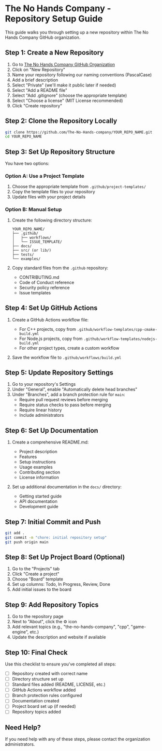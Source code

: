 # The No Hands Company - Repository Setup Guide

This guide walks you through setting up a new repository within The No Hands Company GitHub organization.

## Step 1: Create a New Repository

1. Go to [The No Hands Company GitHub Organization](https://github.com/The-No-Hands-company)
2. Click on "New Repository"
3. Name your repository following our naming conventions (PascalCase)
4. Add a brief description
5. Select "Private" (we'll make it public later if needed)
6. Select "Add a README file"
7. Select "Add .gitignore" (choose the appropriate template)
8. Select "Choose a license" (MIT License recommended)
9. Click "Create repository"

## Step 2: Clone the Repository Locally

```bash
git clone https://github.com/The-No-Hands-company/YOUR_REPO_NAME.git
cd YOUR_REPO_NAME
```

## Step 3: Set Up Repository Structure

You have two options:

### Option A: Use a Project Template

1. Choose the appropriate template from `.github/project-templates/`
2. Copy the template files to your repository
3. Update files with your project details

### Option B: Manual Setup

1. Create the following directory structure:
   ```
   YOUR_REPO_NAME/
   ├── .github/
   │   ├── workflows/
   │   └── ISSUE_TEMPLATE/
   ├── docs/
   ├── src/ (or lib/)
   ├── tests/
   └── examples/
   ```

2. Copy standard files from the `.github` repository:
   - CONTRIBUTING.md
   - Code of Conduct reference
   - Security policy reference
   - Issue templates

## Step 4: Set Up GitHub Actions

1. Create a GitHub Actions workflow file:
   - For C++ projects, copy from `.github/workflow-templates/cpp-cmake-build.yml`
   - For Node.js projects, copy from `.github/workflow-templates/nodejs-build.yml`
   - For other project types, create a custom workflow

2. Save the workflow file to `.github/workflows/build.yml`

## Step 5: Update Repository Settings

1. Go to your repository's Settings
2. Under "General", enable "Automatically delete head branches"
3. Under "Branches", add a branch protection rule for `main`:
   - Require pull request reviews before merging
   - Require status checks to pass before merging
   - Require linear history
   - Include administrators

## Step 6: Set Up Documentation

1. Create a comprehensive README.md:
   - Project description
   - Features
   - Setup instructions
   - Usage examples
   - Contributing section
   - License information

2. Set up additional documentation in the `docs/` directory:
   - Getting started guide
   - API documentation
   - Development guide

## Step 7: Initial Commit and Push

```bash
git add .
git commit -m "chore: initial repository setup"
git push origin main
```

## Step 8: Set Up Project Board (Optional)

1. Go to the "Projects" tab
2. Click "Create a project"
3. Choose "Board" template
4. Set up columns: Todo, In Progress, Review, Done
5. Add initial issues to the board

## Step 9: Add Repository Topics

1. Go to the repository page
2. Next to "About", click the ⚙️ icon
3. Add relevant topics (e.g., "the-no-hands-company", "cpp", "game-engine", etc.)
4. Update the description and website if available

## Step 10: Final Check

Use this checklist to ensure you've completed all steps:

- [ ] Repository created with correct name
- [ ] Directory structure set up
- [ ] Standard files added (README, LICENSE, etc.)
- [ ] GitHub Actions workflow added
- [ ] Branch protection rules configured
- [ ] Documentation created
- [ ] Project board set up (if needed)
- [ ] Repository topics added

## Need Help?

If you need help with any of these steps, please contact the organization administrators. 